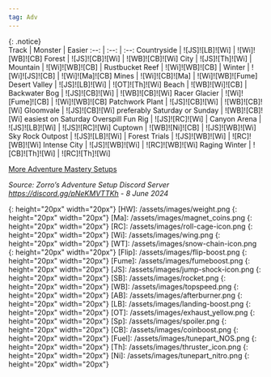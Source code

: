 ```yaml
---
tag: Adv
---
```

{: .notice}  
Track | Monster | Easier
:--: | :--: | :--:
Countryside | ![JS]![LB]![Wi] | ![Wi]![WB]![CB]
Forest | ![JS]![CB]![Wi] | ![WB]![CB]![Wi]
City | ![JS]![Th]![Wi] | 
Mountain | ![Wi]![WB]![CB] | 
Rustbucket Reef | ![Wi]![WB]![CB] | 
Winter | ![Wi]![JS]![CB] | ![Wi]![Ma]![CB]
Mines | ![Wi]![CB]![Ma] | ![Wi]![WB]![Fume]
Desert Valley | ![JS]![LB]![Wi] | ![OT]![Th]![Wi]
Beach | ![WB]![Wi]![CB] | 
Backwater Bog | ![JS]![CB]![Wi] | ![WB]![CB]![Wi]
Racer Glacier | ![Wi]![Fume]![CB] | ![Wi]![WB]![CB]
Patchwork Plant | ![JS]![CB]![Wi] | ![WB]![CB]![Wi]
Gloomvale | ![JS]![CB]![Wi] preferably Saturday or Sunday | ![WB]![CB]![Wi] easiest on Saturday
Overspill Fun Rig | ![JS]![RC]![Wi] | 
Canyon Arena | ![JS]![LB]![Wi] | ![JS]![RC]![Wi]
Cuptown | ![WB]![Ni]![CB] | ![JS]![WB]![Wi]
Sky Rock Outpost | ![JS]![LB]![Wi] | 
Forest Trials | ![JS]![WB]![Wi] | ![RC]![WB]![Wi]
Intense City | ![JS]![WB]![Wi] | ![RC]![WB]![Wi]
Raging Winter | ![CB]![Th]![Wi] | ![RC]![Th]![Wi]
  
[More Adventure Mastery Setups](/info/#adventures)
  
*Source: Zorro’s Adventure Setup Discord Server https://discord.gg/pNeKMVTTKh - 8 June 2024*

[AC]: /assets/images/aircontrol.png
{: height="20px" width="20px"}
[HW]: /assets/images/weight.png
{: height="20px" width="20px"}
[Ma]: /assets/images/magnet_coins.png
{: height="20px" width="20px"}
[RC]: /assets/images/roll-cage-icon.png
{: height="20px" width="20px"}
[Wi]: /assets/images/wing.png
{: height="20px" width="20px"}
[WT]: /assets/images/snow-chain-icon.png
{: height="20px" width="20px"}
[Flip]: /assets/images/flip-boost.png
{: height="20px" width="20px"}
[Fume]: /assets/images/fumeboost.png
{: height="20px" width="20px"}
[JS]: /assets/images/jump-shock-icon.png
{: height="20px" width="20px"}
[SB]: /assets/images/rocket.png
{: height="20px" width="20px"}
[WB]: /assets/images/topspeed.png
{: height="20px" width="20px"}
[AB]: /assets/images/afterburner.png
{: height="20px" width="20px"}
[LB]: /assets/images/landing-boost.png
{: height="20px" width="20px"}
[OT]: /assets/images/exhaust_yellow.png
{: height="20px" width="20px"}
[Sp]: /assets/images/spoiler.png
{: height="20px" width="20px"}
[CB]: /assets/images/coinboost.png
{: height="20px" width="20px"}
[Fuel]: /assets/images/tunepart_NOS.png
{: height="20px" width="20px"}
[Th]: /assets/images/thruster_icon.png
{: height="20px" width="20px"}
[Ni]: /assets/images/tunepart_nitro.png
{: height="20px" width="20px"}
